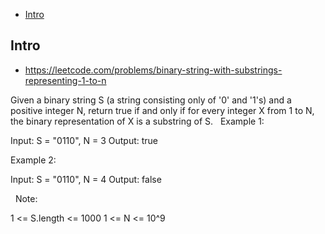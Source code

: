 - [Intro](#intro)

## Intro

- https://leetcode.com/problems/binary-string-with-substrings-representing-1-to-n

Given a binary string S (a string consisting only of '0' and '1's) and a positive integer N, return true if and only if for every integer X from 1 to N, the binary representation of X is a substring of S.
 
Example 1:

Input: S = "0110", N = 3
Output: true

Example 2:

Input: S = "0110", N = 4
Output: false

 
Note:

1 <= S.length <= 1000
1 <= N <= 10^9


